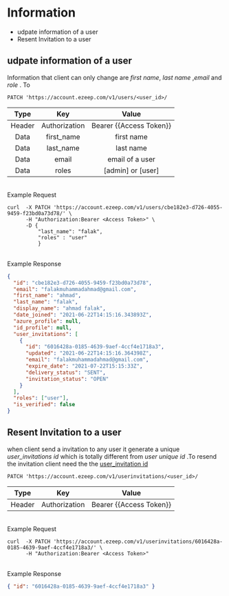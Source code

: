 # Information

- udpate information of a user
- Resent Invitation to a user

## udpate information of a user

Information that client can only change are _first name_, _last name_ ,_email_ and _role_ . To

```shell
PATCH 'https://account.ezeep.com/v1/users/<user_id>/
```

|  Type  |      Key      |          Value          |
| :----: | :-----------: | :---------------------: |
| Header | Authorization | Bearer {{Access Token}} |
|  Data  |  first_name   |       first name        |
|  Data  |   last_name   |        last name        |
|  Data  |     email     |     email of a user     |
|  Data  |     roles     |    [admin] or [user]    |

<br>
Example Request

```shell
curl  -X PATCH 'https://account.ezeep.com/v1/users/cbe182e3-d726-4055-9459-f23bd0a73d78/' \
      -H "Authorization:Bearer <Access Token>" \
      -D {
          "last_name": "falak",
          "roles" : "user"
          }
```

<br>
Example Response

```json
{
  "id": "cbe182e3-d726-4055-9459-f23bd0a73d78",
  "email": "falakmuhammadahmad@gmail.com",
  "first_name": "ahmad",
  "last_name": "falak",
  "display_name": "ahmad falak",
  "date_joined": "2021-06-22T14:15:16.343893Z",
  "azure_profile": null,
  "id_profile": null,
  "user_invitations": [
    {
      "id": "6016428a-0185-4639-9aef-4ccf4e1718a3",
      "updated": "2021-06-22T14:15:16.364398Z",
      "email": "falakmuhammadahmad@gmail.com",
      "expire_date": "2021-07-22T15:15:33Z",
      "delivery_status": "SENT",
      "invitation_status": "OPEN"
    }
  ],
  "roles": ["user"],
  "is_verified": false
}
```

## Resent Invitation to a user

when client send a invitation to any user it generate a unique _user_invitations id_ which is totally different from _user unique id_ .To resend the invitation client need the the [user_invitation id](README.md/##-Get-the-info-of-specific-user)

```shell
PATCH 'https://account.ezeep.com/v1/userinvitations/<user_id>/
```

|  Type  |      Key      |          Value          |
| :----: | :-----------: | :---------------------: |
| Header | Authorization | Bearer {{Access Token}} |

<br>
Example Request

```shell
curl  -X PATCH 'https://account.ezeep.com/v1/userinvitations/6016428a-0185-4639-9aef-4ccf4e1718a3/' \
      -H "Authorization:Bearer <Access Token>"
```

<br>
Example Response

```json
{ "id": "6016428a-0185-4639-9aef-4ccf4e1718a3" }
```
